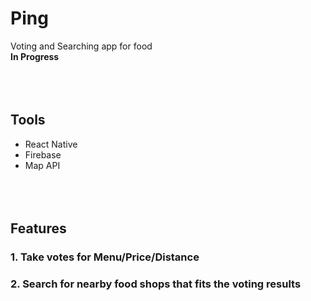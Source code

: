 # Ping
Voting and Searching app for food
<br>
<b>In Progress</b>
<br><br><br><br>
## Tools
* React Native
* Firebase
* Map API 
<br><br><br><br>
## Features
### 1. Take votes for Menu/Price/Distance
### 2. Search for nearby food shops that fits the voting results




